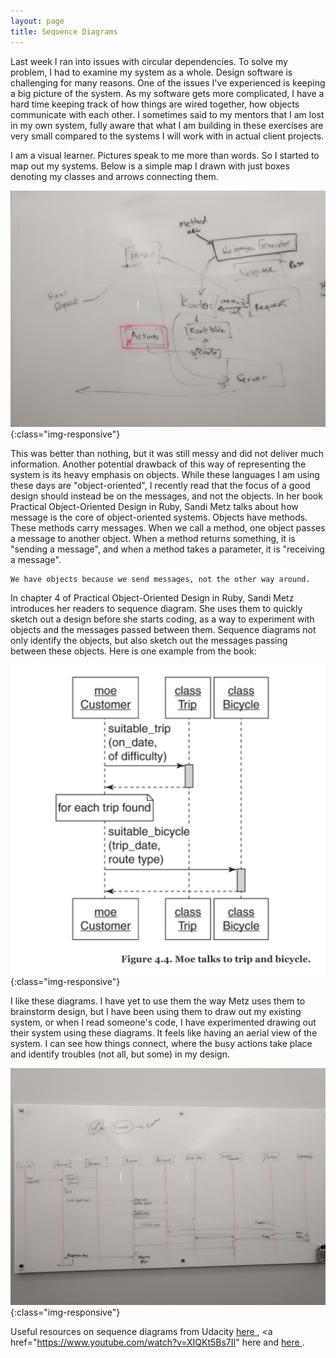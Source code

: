 ```yaml
---
layout: page
title: Sequence Diagrams
---
```


Last week I ran into issues with circular dependencies. To solve my problem, I had to examine my system as a whole. Design software is challenging for many reasons. One of the issues I've experienced is keeping a big picture of the system. As my software gets more complicated, I have a hard time keeping track of how things are wired together, how objects communicate with each other. I sometimes said to my mentors that I am lost in my own system, fully aware that what I am building in these exercises are very small compared to the systems I will work with in actual client projects.

I am a visual learner. Pictures speak to me more than words. So I started to map out my systems. Below is a simple map I drawn with just boxes denoting my classes and arrows connecting them.

![](/images/server.jpg){:class="img-responsive"}

This was better than nothing, but it was still messy and did not deliver much information. Another potential drawback of this way of representing the system is its heavy emphasis on objects. While these languages I am using these days are "object-oriented", I recently read that the focus of a good design should instead be on the messages, and not the objects. In her book Practical Object-Oriented Design in Ruby, Sandi Metz talks about how message is the core of object-oriented systems. Objects have methods. These methods carry messages. When we call a method, one object passes a message to another object. When a method returns something, it is "sending a message", and when a method takes a parameter, it is "receiving a message".

```
We have objects because we send messages, not the other way around.
```

In chapter 4 of Practical Object-Oriented Design in Ruby, Sandi Metz introduces her readers to sequence diagram. She uses them to quickly sketch out a design before she starts coding, as a way to experiment with objects and the messages passed between them. Sequence diagrams not only identify the objects, but also sketch out the messages passing between these objects. Here is one example from the book:

![](/images/DemoDiagram.png){:class="img-responsive"}

I like these diagrams. I have yet to use them the way Metz uses them to brainstorm design, but I have been using them to draw out my existing system, or when I read someone's code, I have experimented drawing out their system using these diagrams. It feels like having an aerial view of the system. I can see how things connect, where the busy actions take place and identify troubles (not all, but some) in my design.

![](/images/serverDiagram.jpg){:class="img-responsive"}

Useful resources on sequence diagrams from Udacity <a href="https://www.youtube.com/watch?v=6Uivxxobu0c"> here </a>, <a href="https://www.youtube.com/watch?v=XIQKt5Bs7II" here </a> and <a href="https://www.youtube.com/watch?v=Vjb86eQgHsA"> here </a>.
